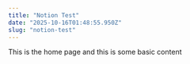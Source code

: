 ```yaml
---
title: "Notion Test"
date: "2025-10-16T01:48:55.950Z"
slug: "notion-test"
---
```



This is the home page and this is some basic content

